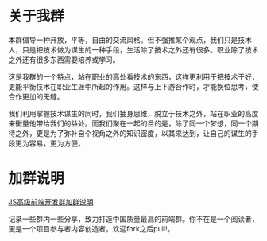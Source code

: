 关于我群
=====

本群倡导一种开放，平等，自由的交流风格。但不强推某个观点，我们只是技术人，只是把技术做为谋生的一种手段，生活除了技术之外还有很多。职业除了技术之外还有很多东西需要培养或学习。

这是我群的一个特点，站在职业的高处看技术的东西，这样更利用于把技术干好，更能平衡技术在职业生涯中所起的作用。这样与上下游合作时，才能换位思考，使合作更加的无缝。 

我们利用掌握技术谋生的同时，我们抽身思维，脱立于技术之外，站在职业的高度来衡量他带给我们的益处。而我们聚在一起的目的是，除了同一个梦想，同一个期待之外，更是为了弥补自个视角之外的知识密度，以其来达到，让自己的谋生的手段更为容易，更为方便。 

# 加群说明
[JS高级前端开发群加群说明](http://www.cnblogs.com/jikey/p/4426105.html)


记录一些群内一些分享，致力打造中国质量最高的前端群。你不在是一个阅读者，更是一个项目参与者内容创造者，欢迎fork之后pull!。